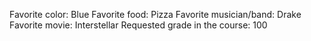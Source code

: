 Favorite color: Blue 
Favorite food: Pizza
Favorite musician/band: Drake 
Favorite movie: Interstellar
Requested grade in the course: 100 
